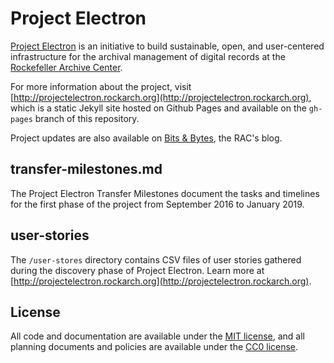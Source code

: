 # Project Electron

[Project Electron](http://projectelectron.rockarch.org/) is an initiative to build sustainable, open, and user-centered infrastructure for the archival management of digital records at the [Rockefeller Archive Center](http://rockarch.org/).

For more information about the project, visit [http://projectelectron.rockarch.org](http://projectelectron.rockarch.org), which is a static Jekyll site hosted on Github Pages and available on the `gh-pages` branch of this repository.

Project updates are also available on [Bits & Bytes](http://blog.rockarch.org/), the RAC's blog. 

## transfer-milestones.md
The Project Electron Transfer Milestones document the tasks and timelines for the first phase of the project from September 2016 to January 2019.

## user-stories

The `/user-stores` directory contains CSV files of user stories gathered during the discovery phase of Project Electron. Learn more at [http://projectelectron.rockarch.org](http://projectelectron.rockarch.org).

## License

All code and documentation are available under the [MIT license](/LICENSE), and all planning documents and policies are available under the [CC0 license](https://creativecommons.org/publicdomain/zero/1.0/). 
